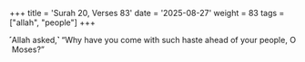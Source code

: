 +++
title = 'Surah 20, Verses 83'
date = '2025-08-27'
weight = 83
tags = ["allah", "people"]
+++

˹Allah asked,˺ “Why have you come with such haste ahead of your people, O  Moses?”